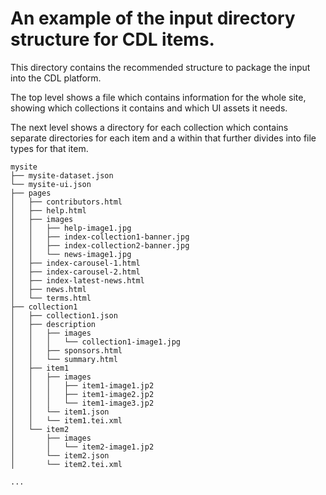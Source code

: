 # An example of the input directory structure for CDL items.  

This directory contains the recommended structure to package the input into the CDL platform. 

The top level shows a file which contains information for the whole site, showing which 
collections it contains and which UI assets it needs. 

The next level shows a directory for each collection which contains separate 
directories for each item and a within that further divides into file types for that item.

```
mysite
├── mysite-dataset.json
└── mysite-ui.json
├── pages
│   ├── contributors.html
│   ├── help.html
│   ├── images
│   │   ├── help-image1.jpg
│   │   ├── index-collection1-banner.jpg
│   │   ├── index-collection2-banner.jpg
│   │   └── news-image1.jpg
│   ├── index-carousel-1.html
│   ├── index-carousel-2.html
│   ├── index-latest-news.html
│   ├── news.html
│   └── terms.html
├── collection1
│   ├── collection1.json
│   ├── description
│   │   ├── images
│   │   │   └── collection1-image1.jpg
│   │   ├── sponsors.html
│   │   └── summary.html
│   ├── item1
│   │   ├── images
│   │   │   ├── item1-image1.jp2
│   │   │   ├── item1-image2.jp2
│   │   │   └── item1-image3.jp2
│   │   └── item1.json
│   │   └── item1.tei.xml
│   └── item2
│       ├── images
│       │   └── item2-image1.jp2
│       └── item2.json
│       └── item2.tei.xml

...
```
